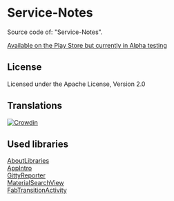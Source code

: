 # Service-Notes

Source code of: "Service-Notes".

[Available on the Play Store but currently in Alpha testing](https://play.google.com/store/apps/details?id=notes.service.com.servicenotes)

License
-----------
Licensed under the Apache License, Version 2.0

Translations
-----------
[![Crowdin](https://d322cqt584bo4o.cloudfront.net/service-notes/localized.svg)](https://crowdin.com/project/service-notes)

Used libraries
-----------
[AboutLibraries](https://github.com/mikepenz/AboutLibraries)<br>
[AppIntro](https://github.com/PaoloRotolo/AppIntro)<br>
[GittyReporter](https://github.com/PaoloRotolo/GittyReporter)<br>
[MaterialSearchView](https://github.com/MiguelCatalan/MaterialSearchView)<br>
[FabTransitionActivity](https://github.com/coyarzun89/FabTransitionActivity)<br>


